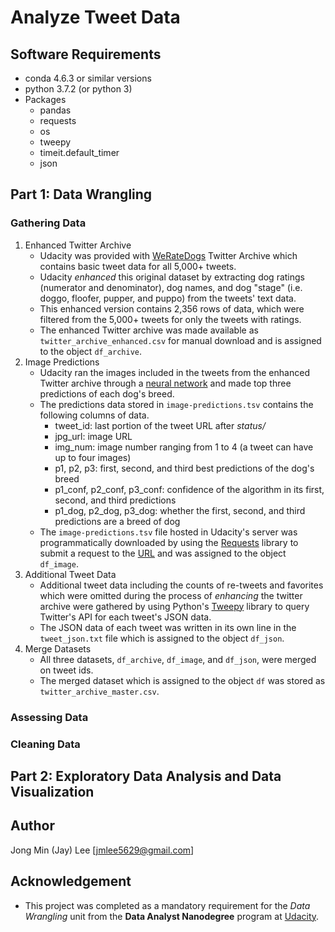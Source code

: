 # Analyze Tweet Data

## Software Requirements
* conda 4.6.3 or similar versions
* python 3.7.2 (or python 3)
* Packages
  - pandas
  - requests
  - os
  - tweepy
  - timeit.default_timer
  - json

## Part 1: Data Wrangling
### Gathering Data
1. Enhanced Twitter Archive
    * Udacity was provided with [WeRateDogs](https://twitter.com/dog_rates) Twitter Archive which contains basic tweet data for all 5,000+ tweets.
    * Udacity _enhanced_ this original dataset by extracting dog ratings (numerator and denominator), dog names, and dog "stage" (i.e. doggo, floofer, pupper, and puppo) from the tweets' text data.
    * This enhanced version contains 2,356 rows of data, which were filtered from the 5,000+ tweets for only the tweets with ratings.
    * The enhanced Twitter archive was made available as `twitter_archive_enhanced.csv` for manual download and is assigned to the object `df_archive`.
2. Image Predictions
    * Udacity ran the images included in the tweets from the enhanced Twitter archive through a [neural network](https://www.youtube.com/watch?v=2-Ol7ZB0MmU) and made top three predictions of each dog's breed.
    * The predictions data stored in `image-predictions.tsv` contains the following columns of data.
        - tweet_id: last portion of the tweet URL after _status/_
        - jpg_url: image URL
        - img_num: image number ranging from 1 to 4 (a tweet can have up to four images)
        - p1, p2, p3: first, second, and third best predictions of the dog's breed
        - p1_conf, p2_conf, p3_conf: confidence of the algorithm in its first, second, and third predictions
        - p1_dog, p2_dog, p3_dog: whether the first, second, and third predictions are a breed of dog
    * The `image-predictions.tsv` file hosted in Udacity's server was programmatically downloaded by using the [Requests](http://docs.python-requests.org/en/master/) library to submit a request to the [URL](https://d17h27t6h515a5.cloudfront.net/topher/2017/August/599fd2ad_image-predictions/image-predictions.tsv) and was assigned to the object `df_image`.
3. Additional Tweet Data
    * Additional tweet data including the counts of re-tweets and favorites which were omitted during the process of _enhancing_ the twitter archive were gathered by using Python's [Tweepy](http://www.tweepy.org/) library to query Twitter's API for each tweet's JSON data.
    * The JSON data of each tweet was written in its own line in the `tweet_json.txt` file which is assigned to the object `df_json`.
4. Merge Datasets
    * All three datasets, `df_archive`, `df_image`, and `df_json`, were merged on tweet ids.
    * The merged dataset which is assigned to the object `df` was stored as `twitter_archive_master.csv`.

### Assessing Data

### Cleaning Data

## Part 2: Exploratory Data Analysis and Data Visualization

## Author
Jong Min (Jay) Lee [jmlee5629@gmail.com]

## Acknowledgement
* This project was completed as a mandatory requirement for the _Data Wrangling_ unit from the __Data Analyst Nanodegree__ program at [Udacity](https://www.udacity.com/).
